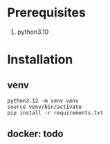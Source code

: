 # Prerequisites

1) python3.10


# Installation

## venv
```
python3.12 -m venv venv
source venv/bin/activate
pip install -r requirements.txt
```

## docker: todo
